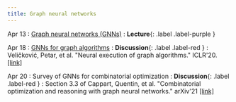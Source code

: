 ```yaml
---
title: Graph neural networks
---
```


Apr 13
: [Graph neural networks (GNNs)](https://vitercik.github.io/ml4algs/assets/slides/lecture4.pdf)
  : **Lecture**{: .label .label-purple }

Apr 18
: [GNNs for graph algorithms](https://vitercik.github.io/ml4algs/assets/slides/lecture5.pdf)
  : **Discussion**{: .label .label-red }
: Veličković, Petar, et al. "Neural execution of graph algorithms." ICLR'20. [[link]](https://arxiv.org/pdf/1910.10593.pdf)

Apr 20
: Survey of GNNs for combinatorial optimization
  : **Discussion**{: .label .label-red }
: Section 3.3 of Cappart, Quentin, et al. "Combinatorial optimization and reasoning with graph neural networks." arXiv'21 [[link]](https://arxiv.org/pdf/2102.09544.pdf)
